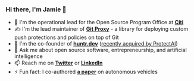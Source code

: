 ### Hi there, I'm Jamie 👋

- 🔭 I'm the operational lead for the Open Source Program Office at **[Citi](https://github.com/citi)**
- ✍️ I'm the lead maintainer of **[Git Proxy](https://github.com/finos/git-proxy)** - a library for deploying custom push protections and policies on top of Git
- 🎩 I'm the co-founder of **[huntr.dev](https://huntr.dev)** ([recently acquired by ProtectAI](https://uk.finance.yahoo.com/news/protect-ai-acquires-huntr-launches-130300083.html))
- 💬 Ask me about open source software, entrepreneurship, and artificial intelligence
- 📫 Reach me on **[Twitter](https://twitter.com/JamieSlome)** or **[LinkedIn](https://www.linkedin.com/in/jamie-izak-slome/)**
- ⚡ Fun fact: I co-authored **[a paper](https://ieeexplore.ieee.org/document/8801987)** on autonomous vehicles
